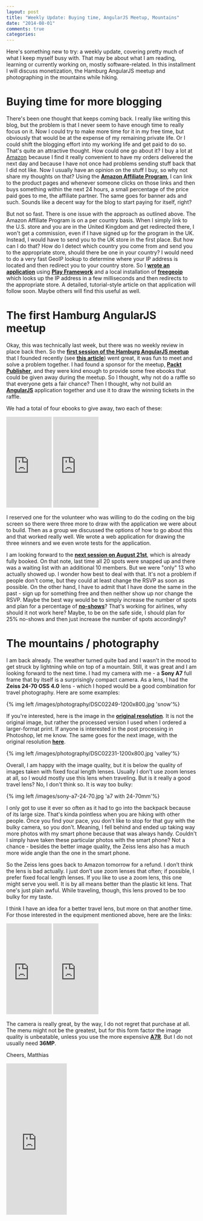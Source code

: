 ```yaml
---
layout: post
title: "Weekly Update: Buying time, AngularJS Meetup, Mountains"
date: "2014-08-01"
comments: true
categories: 
---
```

Here's something new to try: a weekly update, covering pretty much of what I keep myself busy with. That may be about what I am reading, learning or currently working on, mostly software-related. In this installment I will discuss monetization, the Hamburg AngularJS meetup and photographing in the mountains while hiking.

<!-- more -->

# Buying time for more blogging
There's been one thought that keeps coming back. I really like writing this blog, but the problem is that I never seem to have enough time to really focus on it. Now I could try to make more time for it in my free time, but obviously that would be at the expense of my remaining private life. Or I could shift the blogging effort into my working life and get paid to do so. That's quite an attractive thought. How could one go about it? I buy a lot at <a target="_blank" href="http://r.matthiasnehlsen.com/amazon-landing/link">Amazon</a><img src="http://r.matthiasnehlsen.com/amazon-landing/img" width="1" height="1" border="0" alt="" style="border:none !important; margin:0px !important;" /> because I find it really convenient to have my orders delivered the next day and because I have not once had problems sending stuff back that I did not like. Now I usually have an opinion on the stuff I buy, so why not share my thoughts on that? Using the **[Amazon Affiliate Program](https://affiliate-program.amazon.com)**, I can link to the product pages and whenever someone clicks on those links and then buys something within the next 24 hours, a small percentage of the price paid goes to me, the affiliate partner. The same goes for banner ads and such. Sounds like a decent way for the blog to start paying for itself, right?

But not so fast. There is one issue with the approach as outlined above. The Amazon Affiliate Program is on a per country basis. When I simply link to the U.S. store and you are in the United Kingdom and get redirected there, I won't get a commission, even if I have signed up for the program in the UK. Instead, I would have to send you to the UK store in the first place. But how can I do that? How do I detect which country you come from and send you to the appropriate store, should there be one in your country? I would need to do a very fast GeoIP lookup to determine where your IP address is located and then redirect you to your country store. So I **[wrote an application](https://github.com/matthiasn/amzn-geo-lookup)** using **[Play Framework](http://www.playframework.com)** and a local installation of **[freegeoip](http://freegeoip.net)** which looks up the IP address in a few milliseconds and then redirects to the appropriate store. A detailed, tutorial-style article on that application will follow soon. Maybe others will find this useful as well.

# The first Hamburg AngularJS meetup
Okay, this was technically last week, but there was no weekly review in place back then. So the **[first session of the Hamburg AngularJS meetup](http://www.meetup.com/Hamburg-AngularJS-Meetup/events/193495902/)** that I founded recently (see **[this article](http://matthiasnehlsen.com/blog/2014/07/08/hamburg-angularjs-meetup/)**) went great, it was fun to meet and solve a problem together. I had found a sponsor for the meetup, **[Packt Publisher](https://www.packtpub.com)**, and they were kind enough to provide some free ebooks that could be given away during the meetup. So I thought, why not do a raffle so that everyone gets a fair chance? Then I thought, why not build an **[AngularJS](http://angularjs.org)** application together and use it to draw the winning tickets in the raffle.

We had a total of four ebooks to give away, two each of these: 

<iframe style="width:120px;height:240px;" marginwidth="0" marginheight="0" scrolling="no" frameborder="0" src="http://r.matthiasnehlsen.com/mastering-angular/iframe">
</iframe>

<iframe style="width:120px;height:240px;" marginwidth="0" marginheight="0" scrolling="no" frameborder="0" src="http://r.matthiasnehlsen.com/angular-directives/iframe">
</iframe>

I reserved one for the volunteer who was willing to do the coding on the big screen so there were three more to draw with the application we were about to build. Then as a group we discussed the options of how to go about this and that worked really well. We wrote a web application for drawing the three winners and we even wrote tests for the application.

I am looking forward to the **[next session on August 21st](http://www.meetup.com/Hamburg-AngularJS-Meetup/events/196972082/)**, which is already fully booked. On that note, last time all 20 spots were snapped up and there was a waiting list with an additional 10 members. But we were "only" 13 who actually showed up. I wonder how best to deal with that. It's not a problem if people don't come, but they could at least change the RSVP as soon as possible. On the other hand, I have to admit that I have done the same in the past - sign up for something free and then neither show up nor change the RSVP. Maybe the best way would be to simply increase the number of spots and plan for a percentage of **[no-shows](http://www.merriam-webster.com/dictionary/no-show)**? That's working for airlines, why should it not work here? Maybe, to be on the safe side, I should plan for 25% no-shows and then just increase the number of spots accordingly?

# The mountains / photography
I am back already. The weather turned quite bad and I wasn't in the mood to get struck by lightning while on top of a mountain. Still, it was great and I am looking forward to the next time. I had my camera with me - a **Sony A7** full frame that by itself is a surprisingly compact camera. As a lens, I had the **Zeiss 24-70 OSS 4.0** lens - which I hoped would be a good combination for travel photography. Here are some examples:

{% img left /images/photography/DSC02249-1200x800.jpg 'snow'%}

If you're interested, here is the image in the **[original resolution](/images/photography/DSC02249-full.jpg)**. It is not the original image, but rather the processed version I used when I ordered a larger-format print. If anyone is interested in the post processing in Photoshop, let me know. The same goes for the next image, with the original resolution **[here](/images/photography/DSC02231-full.jpg)**.

{% img left /images/photography/DSC02231-1200x800.jpg 'valley'%}

Overall, I am happy with the image quality, but it is below the quality of images taken with fixed focal length lenses. Usually I don't use zoom lenses at all, so I would mostly use this lens when traveling. But is it really a good travel lens? No, I don't think so. It is way too bulky:

{% img left /images/sony-a7-24-70.jpg 'a7 with 24-70mm'%}

I only got to use it ever so often as it had to go into the backpack because of its large size. That's kinda pointless when you are hiking with other people. Once you find your pace, you don't like to stop for that guy with the bulky camera, so you don't. Meaning, I fell behind and ended up taking way more photos with my smart phone because that was always handy. Couldn't I simply have taken these particular photos with the smart phone? Not a chance - besides the better image quality, the Zeiss lens also has a much more wide angle than the one in the smart phone.

So the Zeiss lens goes back to Amazon tomorrow for a refund. I don’t think the lens is bad actually. I just don’t use zoom lenses that often; if possible, I prefer fixed focal length lenses. If you like to use a zoom lens, this one might serve you well. It is by all means better than the plastic kit lens. That one's just plain awful. While traveling, though, this lens proved to be too bulky for my taste.

I think I have an idea for a better travel lens, but more on that another time. For those interested in the equipment mentioned above, here are the links:

<iframe style="width:120px;height:240px;" marginwidth="0" marginheight="0" scrolling="no" frameborder="0" src="http://r.matthiasnehlsen.com/sony-a7/iframe">
</iframe>

<iframe style="width:120px;height:240px;" marginwidth="0" marginheight="0" scrolling="no" frameborder="0" src="http://r.matthiasnehlsen.com/zeiss-24-70/iframe">
</iframe>

The camera is really great, by the way, I do not regret that purchase at all. The menu might not be the greatest, but for this form factor the image quality is unbeatable, unless you use the more expensive **[A7R](http://r.matthiasnehlsen.com/sony-a7r/link)**. But I do not usually need **36MP**.

Cheers,
Matthias

<iframe width="160" height="400" src="https://leanpub.com/building-a-system-in-clojure/embed" frameborder="0" allowtransparency="true"></iframe>